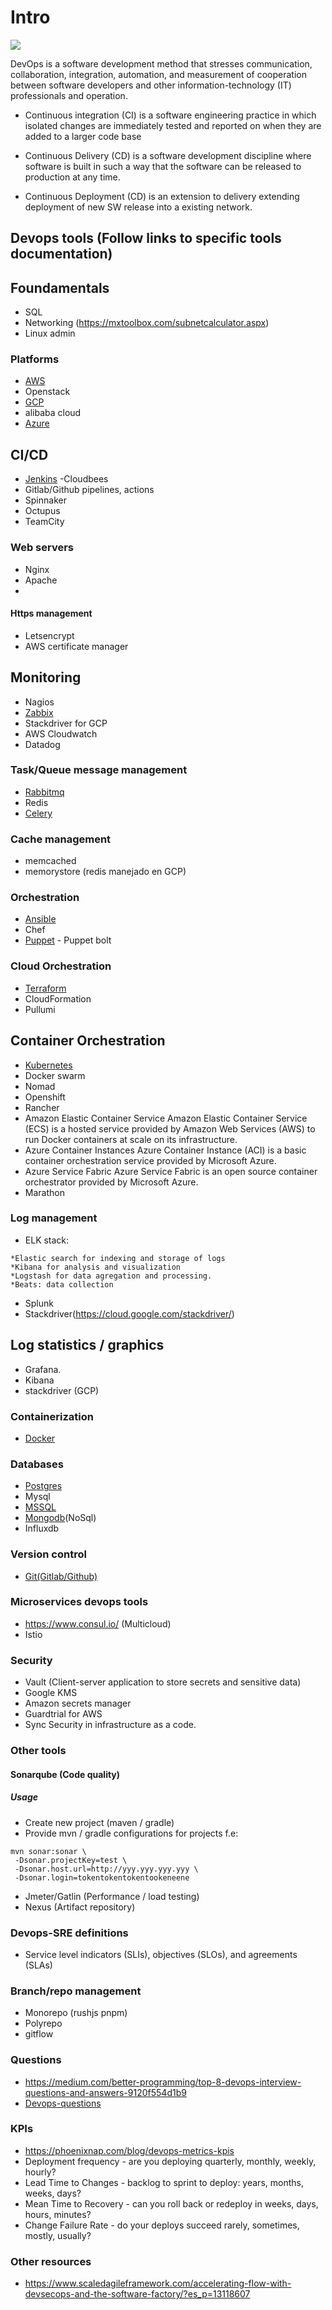 # Intro
![](DevOps.png)

DevOps is a software development method that stresses communication, collaboration, integration, automation, and measurement of cooperation between software developers and other information-technology (IT) professionals and operation.

* Continuous integration (CI) is a software engineering practice in which isolated changes are immediately tested and reported on when they are added to a larger code base

* Continuous Delivery (CD) is a software development discipline where software is built in such a way that the software can be released to production at any time.

* Continuous Deployment (CD) is an extension to delivery extending deployment of new SW release into a existing network.


## Devops tools (Follow links to specific tools documentation) 

## Foundamentals

* SQL 
* Networking (https://mxtoolbox.com/subnetcalculator.aspx)
* Linux admin 

### Platforms
* [AWS](https://github.com/dirakx1/AWS)
* Openstack
* [GCP](https://github.com/dirakx1/GCP)
* alibaba cloud
* [Azure](https://github.com/dirakx1/Azure)

## CI/CD
* [Jenkins](https://github.com/dirakx1/Jenkins) -Cloudbees
* Gitlab/Github pipelines, actions
* Spinnaker
* Octupus
* TeamCity

### Web servers
* Nginx
* Apache
* 
#### Https management
* Letsencrypt
* AWS certificate manager 

## Monitoring
* Nagios
* [Zabbix](https://github.com/dirakx1/Zabbix)
* Stackdriver for GCP
* AWS Cloudwatch
* Datadog 

### Task/Queue message management
* [Rabbitmq](https://github.com/dirakx1/Rabbitmq)
* Redis
* [Celery](https://github.com/dirakx1/Celery)

### Cache management
* memcached
* memorystore (redis manejado en GCP) 

### Orchestration
* [Ansible](https://github.com/dirakx1/Ansible)
* Chef
* [Puppet](https://github.com/dirakx1/Puppet) - Puppet bolt

### Cloud Orchestration
* [Terraform](https://github.com/dirakx1/Terraform)
* CloudFormation
* Pullumi

## Container Orchestration

* [Kubernetes](https://github.com/dirakx1/kubernetes)
* Docker swarm 
* Nomad
* Openshift
* Rancher
* Amazon Elastic Container Service
Amazon Elastic Container Service (ECS) is a hosted service provided by Amazon Web Services (AWS) to run Docker containers at scale on its infrastructure.
* Azure Container Instances
Azure Container Instance (ACI) is a basic container orchestration service provided by Microsoft Azure.
* Azure Service Fabric
Azure Service Fabric is an open source container orchestrator provided by Microsoft Azure.
* Marathon

### Log management

* ELK stack:
```
*Elastic search for indexing and storage of logs
*Kibana for analysis and visualization
*Logstash for data agregation and processing. 
*Beats: data collection 
```
* Splunk
* Stackdriver(https://cloud.google.com/stackdriver/)

## Log statistics / graphics
* Grafana. 
* Kibana
* stackdriver (GCP)

### Containerization

* [Docker](https://github.com/dirakx1/Docker)

### Databases
* [Postgres](https://github.com/dirakx1/Postgres)
* Mysql
* [MSSQL](https://github.com/dirakx1/Mssql)
* [Mongodb](https://github.com/dirakx1/Mongodb)(NoSql)
* Influxdb

### Version control
* [Git(Gitlab/Github)](https://github.com/dirakx1/Git)

### Microservices devops tools
* https://www.consul.io/ (Multicloud)
* Istio  

### Security
* Vault (Client-server application to store secrets and sensitive data)
* Google KMS
* Amazon secrets manager
* Guardtrial for AWS 
* Sync Security in infrastructure as a code.  

### Other tools 

#### Sonarqube (Code quality)

##### Usage 

* Create new project (maven / gradle) 
* Provide mvn / gradle configurations for projects f.e:

```
mvn sonar:sonar \
 -Dsonar.projectKey=test \
 -Dsonar.host.url=http://yyy.yyy.yyy.yyy \
 -Dsonar.login=tokentokentokentookeneene
```
* Jmeter/Gatlin (Performance / load testing)
* Nexus (Artifact repository)


### Devops-SRE definitions

* Service level indicators (SLIs), objectives (SLOs), and agreements (SLAs)

### Branch/repo management

* Monorepo (rushjs pnpm)
* Polyrepo
* gitflow

### Questions

* https://medium.com/better-programming/top-8-devops-interview-questions-and-answers-9120f554d1b9
* [Devops-questions](https://github.com/dirakx1/Devops/blob/master/Devops-questions.md)

### KPIs
* https://phoenixnap.com/blog/devops-metrics-kpis
* Deployment frequency - are you deploying quarterly, monthly, weekly, hourly?
* Lead Time to Changes - backlog to sprint to deploy: years, months, weeks, days?
* Mean Time to Recovery - can you roll back or redeploy in weeks, days, hours, minutes?
* Change Failure Rate - do your deploys succeed rarely, sometimes, mostly, usually?

### Other resources
* https://www.scaledagileframework.com/accelerating-flow-with-devsecops-and-the-software-factory/?es_p=13118607
